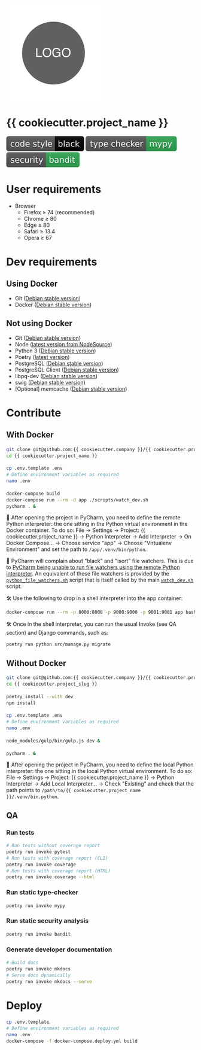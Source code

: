 <img alt="Logo" height="256" src="src/static/{{cookiecutter.project_slug}}/img/logo.png" width="256"/>

# {{ cookiecutter.project_name }}

[![code style: black](res/graphics/readme_badges/black.svg)](https://github.com/psf/black)
[![mypy: type checked](res/graphics/readme_badges/mypy.svg)](https://github.com/python/mypy)
[![bandit: security](res/graphics/readme_badges/bandit.svg)](https://github.com/PyCQA/bandit)

# User requirements

- Browser
    - Firefox ≥ 74 (recommended)
    - Chrome ≥ 80
    - Edge ≥ 80
    - Safari ≥ 13.4
    - Opera ≥ 67

# Dev requirements

## Using Docker

- Git ([Debian stable version](https://packages.debian.org/stable/git))
- Docker ([Debian stable version](https://docs.docker.com/engine/install/debian/#install-using-the-repository))

## Not using Docker

- Git ([Debian stable version](https://packages.debian.org/stable/git))
- Node ([latest version from NodeSource](https://github.com/nodesource/distributions/blob/master/README.md#debinstall))
- Python 3 ([Debian stable version](https://packages.debian.org/stable/python3))
- Poetry ([latest version](https://python-poetry.org/docs/#osx--linux--bashonwindows-install-instructions))
- PostgreSQL ([Debian stable version](https://packages.debian.org/stable/postgresql))
- PostgreSQL Client ([Debian stable version](https://packages.debian.org/stable/postgresql-client))
- libpq-dev ([Debian stable version](https://packages.debian.org/stable/libpq-dev))
- swig ([Debian stable version](https://packages.debian.org/stable/swig))
- [Optional] memcache ([Debian stable version](https://packages.debian.org/stable/memcached))

# Contribute

## With Docker

```sh
git clone git@github.com:{{ cookiecutter.company }}/{{ cookiecutter.project_name }}.git
cd {{ cookiecutter.project_name }}

cp .env.template .env
# Define environment variables as required
nano .env

docker-compose build
docker-compose run --rm -d app ./scripts/watch_dev.sh
pycharm . &
```

🐍 After opening the project in PyCharm, you need to define the remote Python interpreter: the one sitting in the Python
virtual environment in the Docker container. To do so: File → Settings → Project: {{ cookiecutter.project_name }} →
Python Interpreter → Add Interpreter → On Docker Compose… → Choose service "app" → Choose "Virtualenv Environment" and
set the path to `/app/.venv/bin/python`.

🐍 PyCharm will complain about "black" and "isort" file watchers. This is due to
[PyCharm being unable to run file watchers using the remote Python interpreter](https://youtrack.jetbrains.com/issue/WEB-9724/Support-remote-external-remote-tools-for-File-Watchers).
An equivalent of these file watchers is provided by the [`python_file_watchers.sh`](scripts/python_file_watchers.sh)
script that is itself called by the main [`watch_dev.sh`](scripts/watch_dev.sh) script.

🛠 Use the following to drop in a shell interpreter into the app container:

```sh
docker-compose run --rm -p 8000:8000 -p 9000:9000 -p 9001:9001 app bash
```

🛠 Once in the shell interpreter, you can run the usual Invoke (see QA section) and Django commands, such as:

```sh
poetry run python src/manage.py migrate
```

## Without Docker

```sh
git clone git@github.com:{{ cookiecutter.company }}/{{ cookiecutter.project_slug }}.git
cd {{ cookiecutter.project_slug }}

poetry install --with dev
npm install

cp .env.template .env
# Define environment variables as required
nano .env

node_modules/gulp/bin/gulp.js dev &

pycharm . &
```

🐍 After opening the project in PyCharm, you need to define the local Python interpreter: the one sitting in the local
Python virtual environment. To do so: File → Settings → Project: {{ cookiecutter.project_name }} →
Python Interpreter → Add Local Interpreter… → Check "Existing" and check that the path points to
`/path/to/{{ cookiecutter.project_name }}/.venv/bin.python`.

## QA

### Run tests

```sh
# Run tests without coverage report
poetry run invoke pytest
# Run tests with coverage report (CLI)
poetry run invoke coverage
# Run tests with coverage report (HTML)
poetry run invoke coverage --html
```

### Run static type-checker

```sh
poetry run invoke mypy
```

### Run static security analysis

```sh
poetry run invoke bandit
```

### Generate developer documentation

```sh
# Build docs
poetry run invoke mkdocs
# Serve docs dynamically
poetry run invoke mkdocs --serve
```

# Deploy

```sh
cp .env.template
# Define environment variables as required
nano .env
docker-compose -f docker-compose.deploy.yml build
```
